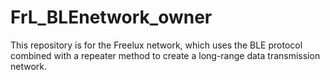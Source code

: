 # FrL_BLEnetwork_owner
This repository is for the Freelux network, which uses the BLE protocol combined with a repeater method to create a long-range data transmission network.
